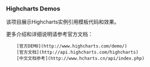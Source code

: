 ### Highcharts Demos

该项目展示Highcharts实例引用模板代码和效果。


更多介绍和详细说明请参考官方文档：

        [官方DEMO](http://www.highcharts.com/demo/)
        [官方文档](http://api.highcharts.com/highcharts)
        [中文文档参考](http://www.hcharts.cn/api/index.php)
